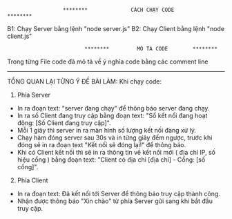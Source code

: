                       ********              CÁCH CHẠY CODE            ********  

B1: Chạy Server bằng lệnh "node server.js" 
B2: Chạy Client bằng lệnh "node client.js"

                             ********         MÔ TẢ CODE        ********  

Trong từng File code đã mô tả về ý nghĩa code bằng các comment line
**************************
TỔNG QUAN LẠI TỪNG Ý ĐỀ BÀI LÀM:
Khi chạy code:

1. Phía Server
+ In ra đoạn text: "server đang chạy" để thông báo server đang chạy.
+ In ra số Client đang truy cập bằng đoạn text: "Số kết nối đang hoạt động: [Số Client đang truy cập]".
+ Mỗi 1 giây thì server in ra màn hình số lượng kết nối đang xử lý.
+ Chạy hàm đóng server sau 30s và in từng giây đếm ngược, trước khi đóng sẽ in ra đoạn text "Kết nối sẽ đóng lại!" để thông báo.
+ Khi có Client kết nối thì sẽ in ra thông tin về kết nối mới ( địa chỉ IP, số hiệu cổng ) bằng đoạn text:
"Client có địa chỉ [địa chỉ] - Cổng: [số cổng]".

2. Phía Client
+ In ra đoạn text: Đã kết nối tới Server để thông báo truy cập thành công.
+ Nhận được thông báo "Xin chào" từ phía Server gửi sang khi bắt đầu truy cập.